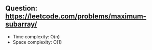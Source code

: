 ## Question: https://leetcode.com/problems/maximum-subarray/

* Time complexity: O(n)
* Space complexity: O(1)